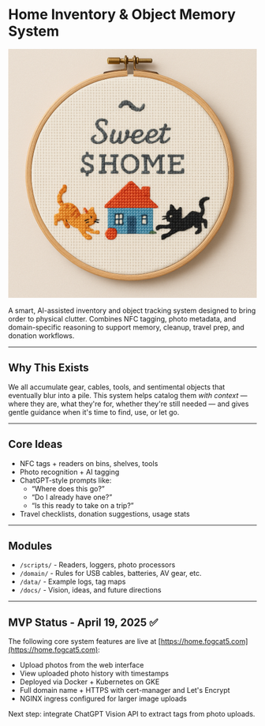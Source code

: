 # Home Inventory & Object Memory System

![Cross-stitched $HOME](docs/crossstitch.png)


A smart, AI-assisted inventory and object tracking system designed to bring order to physical clutter. Combines NFC tagging, photo metadata, and domain-specific reasoning to support memory, cleanup, travel prep, and donation workflows.

---

## Why This Exists

We all accumulate gear, cables, tools, and sentimental objects that eventually blur into a pile. This system helps catalog them *with context* — where they are, what they're for, whether they're still needed — and gives gentle guidance when it's time to find, use, or let go.

---

## Core Ideas

- NFC tags + readers on bins, shelves, tools
- Photo recognition + AI tagging
- ChatGPT-style prompts like:
  - “Where does this go?”
  - “Do I already have one?”
  - “Is this ready to take on a trip?”
- Travel checklists, donation suggestions, usage stats

---

## Modules

- `/scripts/` - Readers, loggers, photo processors
- `/domain/` - Rules for USB cables, batteries, AV gear, etc.
- `/data/` - Example logs, tag maps
- `/docs/` - Vision, ideas, and future directions

---

## MVP Status - April 19, 2025 ✅

The following core system features are live at [https://home.fogcat5.com](https://home.fogcat5.com):

- Upload photos from the web interface
- View uploaded photo history with timestamps
- Deployed via Docker + Kubernetes on GKE
- Full domain name + HTTPS with cert-manager and Let's Encrypt
- NGINX ingress configured for larger image uploads

Next step: integrate ChatGPT Vision API to extract tags from photo uploads.